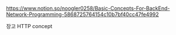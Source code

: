 https://www.notion.so/noogler0258/Basic-Concepts-For-BackEnd-Network-Programming-5868725764154c10b7bf40cc47fe4992

장고 
HTTP concept
